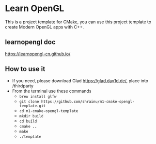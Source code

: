 # Learn OpenGL
This is a project template for CMake, you can use this project template to create Modern OpenGL apps with C++. 

## learnopengl doc
https://learnopengl-cn.github.io/

## How to use it

 - If you need, please download Glad https://glad.dav1d.de/, place into /thirdparty
 - From the terminal use these commands
	 - `brew install glfw`
     - `git clone https://github.com/shrainu/m1-cmake-opengl-template.git`
	 - `cd m1-cmake-opengl-template`
	 - `mkdir build`
	 - `cd build`
	 - `cmake ..`
	 - `make`
	 - `./template`
